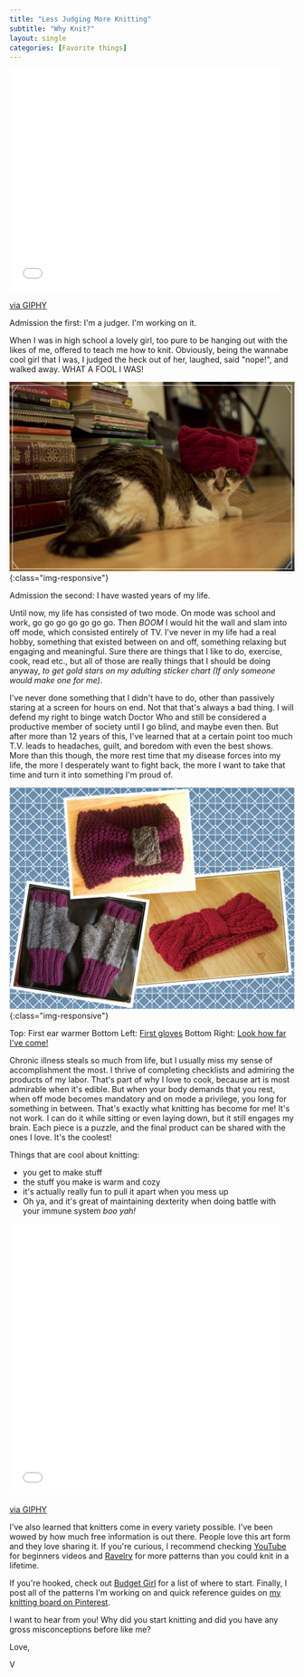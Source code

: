 ```yaml
---
title: "Less Judging More Knitting"
subtitle: "Why Knit?"
layout: single
categories: [Favorite things]
---
```



<iframe src="//giphy.com/embed/JzRCMzYVnZrUs" width="480" height="391" frameBorder="0" class="giphy-embed" allowFullScreen></iframe><p><a href="https://giphy.com/gifs/funny-community-britta-perry-JzRCMzYVnZrUs">via GIPHY</a></p>

Admission the first: I'm a judger. I'm working on it.

When I was in high school a lovely girl, too pure to be hanging out with the likes of me, offered to teach me how to knit. Obviously, being the wannabe cool girl that I was, I judged the heck out of her, laughed, said "nope!", and walked away. WHAT A FOOL I WAS!

![leslie_earwarmer](/images/Project1/leslie_earwarmer_Fotor.jpg){:class="img-responsive"}


Admission the second: I have wasted years of my life.

Until now, my life has consisted of two mode. On mode was school and work, go go go go go go go. Then *BOOM* I would hit the wall and slam into off mode, which consisted entirely of TV. I've never in my life had a real hobby, something that existed between on and off, something relaxing but engaging and meaningful. Sure there are things that I like to do, exercise, cook, read etc., but all of those are really things that I should be doing anyway, *to get gold stars on my adulting sticker chart (If only someone would make one for me)*.

I've never done something that I didn't have to do, other than passively staring at a screen for hours on end. Not that that's always a bad thing. I will defend my right to binge watch Doctor Who and still be considered a productive member of society until I go blind, and maybe even then. But after more than 12 years of this, I've learned that at a certain point too much T.V. leads to headaches, guilt, and boredom with even the best shows. More than this though, the more rest time that my disease forces into my life, the more I desperately want to fight back, the more I want to take that time and turn it into something I'm proud of.

![EarlyknittingCollage_Fotor](/images/GeneralKnitting/EarlyknittingCollage_Fotor.jpg){:class="img-responsive"}


Top: First ear warmer
Bottom Left: [First gloves](http://luisafelice.blogspot.com/2011/11/2-needle-fingerless-gloves.html)
Bottom Right: [Look how far I've come!](http://victoriousleeliving.com/2016-07-24-first-post/)



Chronic illness steals so much from life, but I usually miss my sense of accomplishment the most. I thrive of completing checklists and admiring the products of my labor. That's part of why I love to cook, because art is most admirable when it's edible. But when your body demands that you rest, when off mode becomes mandatory and on mode a privilege, you long for something in between. That's exactly what knitting has become for me! It's not work. I can do it while sitting or even laying down, but it still engages my brain. Each piece is a puzzle, and the final product can be shared with the ones I love. It's the coolest!

Things that are cool about knitting:

* you get to make stuff
* the stuff you make is warm and cozy
* it's actually really fun to pull it apart when you mess up
* Oh ya, and it's great of maintaining dexterity when doing battle with your immune system *boo yah!*


<iframe src="//giphy.com/embed/nfgErV1hVcZOw" width="480" height="480" frameBorder="0" class="giphy-embed" allowFullScreen></iframe><p><a href="https://giphy.com/gifs/vintage-nfgErV1hVcZOw">via GIPHY</a></p>

I've also learned that knitters come in every variety possible. I've been wowed by how much free information is out there. People love this art form and they love sharing it. If you're curious, I recommend checking [YouTube](https://www.youtube.com/user/newstitchaday) for beginners videos and [Ravelry](http://www.ravelry.com/patterns/search#craft=knitting) for more patterns than you could knit in a lifetime.

If you're hooked, check out [Budget Girl](http://www.diybudgetgirl.com/basic-knitting-supplies-for-beginners/) for a list of where to start. Finally, I post all of the patterns I'm working on and quick reference guides on [my knitting board on Pinterest](https://www.pinterest.com/victoriaehoss/knitting/).

I want to hear from you! Why did you start knitting and did you have any gross misconceptions before like me?

Love,

V
